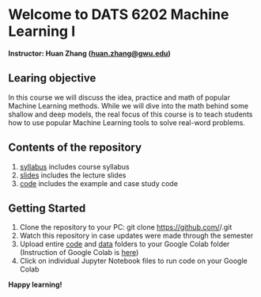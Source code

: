 # Welcome to DATS 6202 Machine Learning I

**Instructor: Huan Zhang (huan.zhang@gwu.edu)**

## Learing objective
In this course we will discuss the idea, practice and math of popular Machine Learning methods. While we will dive into the math behind some shallow and deep models, the real focus of
this course is to teach students how to use popular Machine Learning tools to solve real-word problems.

## Contents of the repository
1. [syllabus](syllabus/) includes course syllabus
2. [slides](slides/) includes the lecture slides
3. [code](code/) includes the example and case study code

## Getting Started
1. Clone the repository to your PC:
  git clone https://github.com/<username>/<course-repo>.git
2. Watch this repository in case updates were made through the semester
3. Upload entire [code](code/) and [data](data/) folders to your Google Colab folder (Instruction of Google Colab is [here](code/google_colab_instruction/google_colab_instruction.ipynb))
4. Click on individual Jupyter Notebook files to run code on your Google Colab

**Happy learning!**
